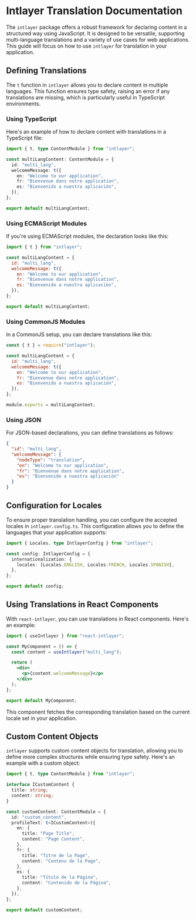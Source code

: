 # Intlayer Translation Documentation

The `intlayer` package offers a robust framework for declaring content in a structured way using JavaScript. It is designed to be versatile, supporting multi-language translations and a variety of use cases for web applications. This guide will focus on how to use `intlayer` for translation in your application.

## Defining Translations

The `t` function in `intlayer` allows you to declare content in multiple languages. This function ensures type safety, raising an error if any translations are missing, which is particularly useful in TypeScript environments.

### Using TypeScript

Here's an example of how to declare content with translations in a TypeScript file:

```typescript
import { t, type ContentModule } from "intlayer";

const multiLangContent: ContentModule = {
  id: "multi_lang",
  welcomeMessage: t({
    en: "Welcome to our application",
    fr: "Bienvenue dans notre application",
    es: "Bienvenido a nuestra aplicación",
  }),
};

export default multiLangContent;
```

### Using ECMAScript Modules

If you're using ECMAScript modules, the declaration looks like this:

```javascript
import { t } from "intlayer";

const multiLangContent = {
  id: "multi_lang",
  welcomeMessage: t({
    en: "Welcome to our application",
    fr: "Bienvenue dans notre application",
    es: "Bienvenido a nuestra aplicación",
  }),
};

export default multiLangContent;
```

### Using CommonJS Modules

In a CommonJS setup, you can declare translations like this:

```javascript
const { t } = require("intlayer");

const multiLangContent = {
  id: "multi_lang",
  welcomeMessage: t({
    en: "Welcome to our application",
    fr: "Bienvenue dans notre application",
    es: "Bienvenido a nuestra aplicación",
  }),
};

module.exports = multiLangContent;
```

### Using JSON

For JSON-based declarations, you can define translations as follows:

```json
{
  "id": "multi_lang",
  "welcomeMessage": {
    "nodeType": "translation",
    "en": "Welcome to our application",
    "fr": "Bienvenue dans notre application",
    "es": "Bienvenido a nuestra aplicación"
  }
}
```

## Configuration for Locales

To ensure proper translation handling, you can configure the accepted locales in `intlayer.config.ts`. This configuration allows you to define the languages that your application supports:

```typescript
import { Locales, type IntlayerConfig } from "intlayer";

const config: IntlayerConfig = {
  internationalization: {
    locales: [Locales.ENGLISH, Locales.FRENCH, Locales.SPANISH],
  },
};

export default config;
```

## Using Translations in React Components

With `react-intlayer`, you can use translations in React components. Here's an example:

```jsx
import { useIntlayer } from "react-intlayer";

const MyComponent = () => {
  const content = useIntlayer("multi_lang");

  return (
    <div>
      <p>{content.welcomeMessage}</p>
    </div>
  );
};

export default MyComponent;
```

This component fetches the corresponding translation based on the current locale set in your application.

## Custom Content Objects

`intlayer` supports custom content objects for translation, allowing you to define more complex structures while ensuring type safety. Here's an example with a custom object:

```typescript
import { t, type ContentModule } from "intlayer";

interface ICustomContent {
  title: string;
  content: string;
}

const customContent: ContentModule = {
  id: "custom_content",
  profileText: t<ICustomContent>({
    en: {
      title: "Page Title",
      content: "Page Content",
    },
    fr: {
      title: "Titre de la Page",
      content: "Contenu de la Page",
    },
    es: {
      title: "Título de la Página",
      content: "Contenido de la Página",
    },
  }),
};

export default customContent;
```
